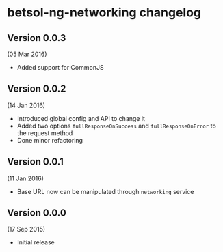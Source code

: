 # betsol-ng-networking changelog

## Version 0.0.3
(05 Mar 2016)

- Added support for CommonJS


## Version 0.0.2
(14 Jan 2016)

- Introduced global config and API to change it
- Added two options `fullResponseOnSuccess` and `fullResponseOnError` to the request method
- Done minor refactoring


## Version 0.0.1
(11 Jan 2016)

- Base URL now can be manipulated through `networking` service


## Version 0.0.0
(17 Sep 2015)

- Initial release
